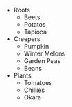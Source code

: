 * Roots
  * Beets
  * Potatos
  * Tapioca
* Creepers
  * Pumpkin
  * Winter Melons
  * Garden Peas
  * Beans
* Plants
  * Tomatoes
  * Chillies
  * Okara
